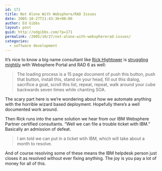 ```yaml
---
id: 171
title: Not Alone With Websphere/RAD Issues
date: 2005-10-27T21:43:36+00:00
author: Ed Gibbs
layout: post
guid: http://edgibbs.com/?p=171
permalink: /2005/10/27/not-alone-with-websphererad-issues/
categories:
  - software development
---
```

It&#8217;s nice to know a big name consultant like [Rick Hightower](http://jroller.com/page/RickHigh) is [struggling mightily](http://jroller.com/page/RickHigh?entry=lighter_faster_yada_yada_yada) with Websphere Portal and RAD 6 as well:

> The loading process is a 15 page document of push this button, push that button, install this, stand on your head, fill out this dialog, sacrifice a goat, scroll this list, repeat, repeat, walk around your cube backwards seven times while chanting SOA.

The scary part here is we&#8217;re wondering about how we automate anything with the horrible wizard based deployment. Hopefully there&#8217;s a well documented work around. 

Then Rick runs into the same solution we hear from our IBM Websphere Partner certified consultants. &#8220;Well we can file a trouble ticket with IBM.&#8221; Basically an admission of defeat.

> I am told we can put in a ticket wtih IBM, which will take about a month to resolve.

And of course resolving some of these means the IBM helpdesk person just closes it as resolved without ever fixing anything. The joy is you pay a lot of money for all of this.